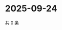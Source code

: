 # 2025-09-24

共 0 条

<!-- BEGIN ZHIHUVIDEO -->
<!-- 最后更新时间 Wed Sep 24 2025 08:51:40 GMT+0800 (China Standard Time) -->

<!-- END ZHIHUVIDEO -->
